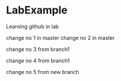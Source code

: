 # LabExample
Learning github in lab

change no 1 in master
change no 2 in master

change no 3 from branch1

change no 4 from branch1

change no 5 from new branch

